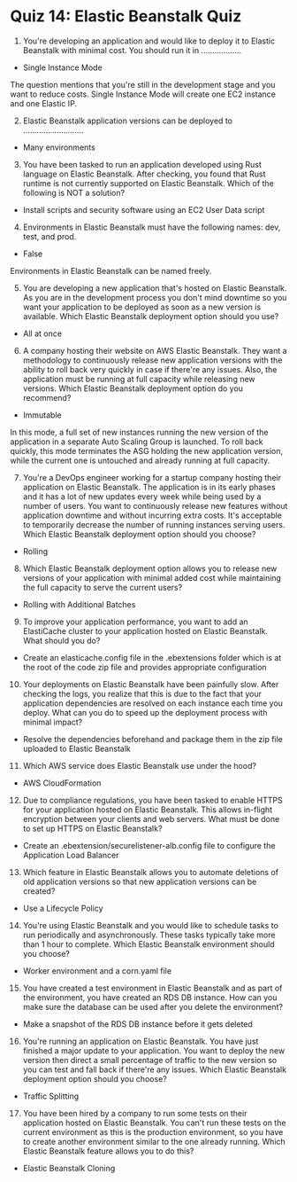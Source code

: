 # Quiz 14: Elastic Beanstalk Quiz

1. You're developing an application and would like to deploy it to Elastic Beanstalk with minimal cost. You should run it in ..................

- Single Instance Mode

The question mentions that you're still in the development stage and you want to reduce costs. Single Instance Mode will create one EC2 instance and one Elastic IP.

2. Elastic Beanstalk application versions can be deployed to ...........................

- Many environments

3. You have been tasked to run an application developed using Rust language on Elastic Beanstalk. After checking, you found that Rust runtime is not currently supported on Elastic Beanstalk. Which of the following is NOT a solution?

- Install scripts and security software using an EC2 User Data script

4. Environments in Elastic Beanstalk must have the following names: dev, test, and prod.

- False

Environments in Elastic Beanstalk can be named freely.

5. You are developing a new application that's hosted on Elastic Beanstalk. As you are in the development process you don't mind downtime so you want your application to be deployed as soon as a new version is available. Which Elastic Beanstalk deployment option should you use?

- All at once

6. A company hosting their website on AWS Elastic Beanstalk. They want a methodology to continuously release new application versions with the ability to roll back very quickly in case if there're any issues. Also, the application must be running at full capacity while releasing new versions. Which Elastic Beanstalk deployment option do you recommend?

- Immutable

In this mode, a full set of new instances running the new version of the application in a separate Auto Scaling Group is launched. To roll back quickly, this mode terminates the ASG holding the new application version, while the current one is untouched and already running at full capacity.

7. You're a DevOps engineer working for a startup company hosting their application on Elastic Beanstalk. The application is in its early phases and it has a lot of new updates every week while being used by a number of users. You want to continuously release new features without application downtime and without incurring extra costs. It's acceptable to temporarily decrease the number of running instances serving users. Which Elastic Beanstalk deployment option should you choose?

- Rolling

8. Which Elastic Beanstalk deployment option allows you to release new versions of your application with minimal added cost while maintaining the full capacity to serve the current users?

- Rolling with Additional Batches

9. To improve your application performance, you want to add an ElastiCache cluster to your application hosted on Elastic Beanstalk. What should you do?

- Create an elasticache.config file in the .ebextensions folder which is at the root of the code zip file and provides appropriate configuration

10. Your deployments on Elastic Beanstalk have been painfully slow. After checking the logs, you realize that this is due to the fact that your application dependencies are resolved on each instance each time you deploy. What can you do to speed up the deployment process with minimal impact?

- Resolve the dependencies beforehand and package them in the zip file uploaded to Elastic Beanstalk

11. Which AWS service does Elastic Beanstalk use under the hood?

- AWS CloudFormation

12. Due to compliance regulations, you have been tasked to enable HTTPS for your application hosted on Elastic Beanstalk. This allows in-flight encryption between your clients and web servers. What must be done to set up HTTPS on Elastic Beanstalk?

- Create an .ebextension/securelistener-alb.config file to configure the Application Load Balancer

13. Which feature in Elastic Beanstalk allows you to automate deletions of old application versions so that new application versions can be created?

- Use a Lifecycle Policy

14. You're using Elastic Beanstalk and you would like to schedule tasks to run periodically and asynchronously. These tasks typically take more than 1 hour to complete. Which Elastic Beanstalk environment should you choose?

- Worker environment and a corn.yaml file

15. You have created a test environment in Elastic Beanstalk and as part of the environment, you have created an RDS DB instance. How can you make sure the database can be used after you delete the environment?

- Make a snapshot of the RDS DB instance before it gets deleted

16. You're running an application on Elastic Beanstalk. You have just finished a major update to your application. You want to deploy the new version then direct a small percentage of traffic to the new version so you can test and fall back if there're any issues. Which Elastic Beanstalk deployment option should you choose?

- Traffic Splitting

17. You have been hired by a company to run some tests on their application hosted on Elastic Beanstalk. You can't run these tests on the current environment as this is the production environment, so you have to create another environment similar to the one already running. Which Elastic Beanstalk feature allows you to do this?

- Elastic Beanstalk Cloning


